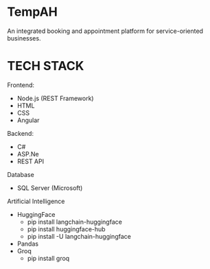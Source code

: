 # TempAH
An integrated booking and appointment platform for service-oriented businesses.

# TECH STACK
Frontend:
- Node.js (REST Framework)
- HTML
- CSS
- Angular

Backend:
- C#
- ASP.Ne
- REST API

Database
- SQL Server (Microsoft)

Artificial Intelligence
- HuggingFace
    - pip install langchain-huggingface
    - pip install huggingface-hub
    - pip install -U langchain-huggingface
- Pandas
- Groq
    - pip install groq